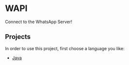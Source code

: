 # WAPI

Connect to the WhatsApp Server!

## Projects

In order to use this project, first choose a language you like:

 - [Java](/https://github.com/ben221199/WAPI/tree/java)
